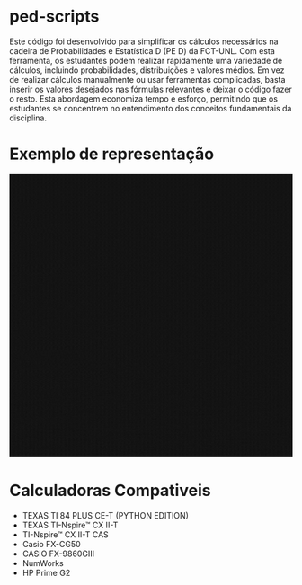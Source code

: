 # ped-scripts

Este código foi desenvolvido para simplificar os cálculos necessários na cadeira de Probabilidades e Estatística D (PE D) da FCT-UNL. Com esta ferramenta, os estudantes podem realizar rapidamente uma variedade de cálculos, incluindo probabilidades, distribuições e valores médios. Em vez de realizar cálculos manualmente ou usar ferramentas complicadas, basta inserir os valores desejados nas fórmulas relevantes e deixar o código fazer o resto. Esta abordagem economiza tempo e esforço, permitindo que os estudantes se concentrem no entendimento dos conceitos fundamentais da disciplina.

# Exemplo de representação
![](https://github.com/nadirfernandes/ped-scripts/blob/main/probscriptsRepresentation.gif)

# Calculadoras Compativeis
- TEXAS TI 84 PLUS CE-T (PYTHON EDITION)
- TEXAS TI-Nspire™ CX II-T
- TI-Nspire™ CX II-T CAS
- Casio FX-CG50
- CASIO FX-9860GIII
- NumWorks
- HP Prime G2
